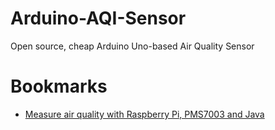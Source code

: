 # Arduino-AQI-Sensor
Open source, cheap Arduino Uno-based Air Quality Sensor

# Bookmarks

- [Measure air quality with Raspberry Pi, PMS7003 and Java](https://joshefin.xyz/air-quality-with-raspberrypi-pms7003-and-java/)
